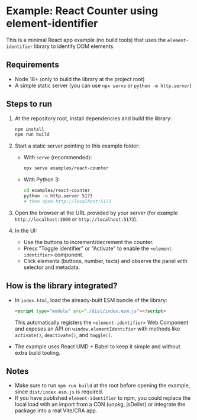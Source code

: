 # Example: React Counter using element-identifier

This is a minimal React app example (no build tools) that uses the `element-identifier` library to identify DOM elements.

## Requirements
- Node 18+ (only to build the library at the project root)
- A simple static server (you can use `npx serve` or `python -m http.server`)

## Steps to run
1. At the repository root, install dependencies and build the library:

   ```bash
   npm install
   npm run build
   ```

2. Start a static server pointing to this example folder:

   - With `serve` (recommended):
     ```bash
     npx serve examples/react-counter
     ```
   - With Python 3:
     ```bash
     cd examples/react-counter
     python -m http.server 5173
     # then open http://localhost:5173
     ```

3. Open the browser at the URL provided by your server (for example `http://localhost:3000` or `http://localhost:5173`).

4. In the UI:
   - Use the buttons to increment/decrement the counter.
   - Press "Toggle identifier" or "Activate" to enable the `<element-identifier>` component.
   - Click elements (buttons, number, texts) and observe the panel with selector and metadata.

## How is the library integrated?
- In `index.html`, load the already-built ESM bundle of the library:

  ```html
  <script type="module" src="./dist/index.esm.js"></script>
  ```

  This automatically registers the `<element-identifier>` Web Component and exposes an API on `window.elementIdentifier` with methods like `activate()`, `deactivate()`, and `toggle()`.

- The example uses React UMD + Babel to keep it simple and without extra build tooling.

## Notes
- Make sure to run `npm run build` at the root before opening the example, since `dist/index.esm.js` is required.
- If you have published `element-identifier` to npm, you could replace the local load with an import from a CDN (unpkg, jsDelivr) or integrate the package into a real Vite/CRA app.
